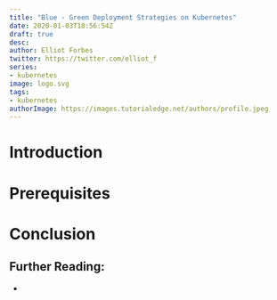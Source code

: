 ```yaml
---
title: "Blue - Green Deployment Strategies on Kubernetes"
date: 2020-01-03T18:56:54Z
draft: true
desc: 
author: Elliot Forbes
twitter: https://twitter.com/elliot_f
series: 
- kubernetes
image: logo.svg
tags:
- kubernetes
authorImage: https://images.tutorialedge.net/authors/profile.jpeg
---
```


<!-- TODO: Write This :) -->

# Introduction

# Prerequisites

# Conclusion

## Further Reading:

* []()